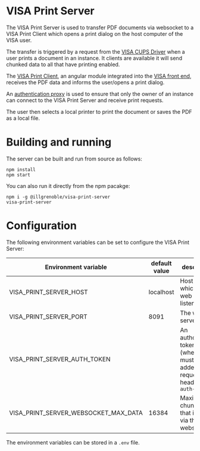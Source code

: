 # VISA Print Server

The VISA Print Server is used to transfer PDF documents via websocket to a VISA Print Client which opens a print dialog on the host computer of the VISA user.

The transfer is triggered by a request from the [VISA CUPS Driver](https://ILLGrenoble/visa-cups) when a user prints a document in an instance. It clients are available it will send chunked data to all that have printing enabled.

The [VISA Print Client](https://ILLGrenoble/visa-print-client), an angular module integrated into the [VISA front end](https://ILLGrenoble/visa-web), receives the PDF data and informs the user/opens a print dialog.

An [authentication proxy](https://ILLGrenoble/visa-jupyter-proxy) is used to ensure that only the owner of an instance can connect to the VISA Print Server and receive print requests.

The user then selects a local printer to print the document or saves the PDF as a local file.

# Building and running

The server can be built and run from source as follows:

```
npm install
npm start
```

You can also run it directly from the npm pacakge:

```
npm i -g @illgrenoble/visa-print-server
visa-print-server
```

# Configuration

The following environment variables can be set to configure the VISA Print Server:

|Environment variable|default value|description|
|---|---|---|
|VISA_PRINT_SERVER_HOST|localhost|Host on which the web server listens to|
|VISA_PRINT_SERVER_PORT|8091|The web server port|
|VISA_PRINT_SERVER_AUTH_TOKEN| |An authorisation token that (when set) must be added to the request header `x-auth-token`|
|VISA_PRINT_SERVER_WEBSOCKET_MAX_DATA|16384|Maximum chunk size that is sent via the websocket|

The environment variables can be stored in a `.env` file.
